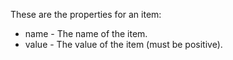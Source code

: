 These are the properties for an item:

- name - The name of the item.
- value - The value of the item (must be positive).
